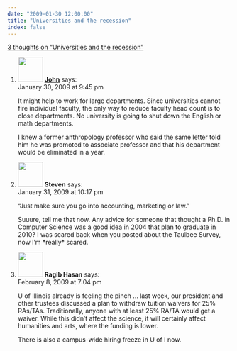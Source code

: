 ```yaml
---
date: "2009-01-30 12:00:00"
title: "Universities and the recession"
index: false
---
```


[3 thoughts on &ldquo;Universities and the recession&rdquo;](/lemire/blog/2009/01-30-universities-and-the-recession)

<ol class="comment-list">
<li id="comment-50590" class="comment even thread-even depth-1">
<div class="comment-author vcard">
<img alt src="https://secure.gravatar.com/avatar/a7f4f9dcbbf1d46d660b0a6c98435751?s=56&#038;d=mm&#038;r=g" srcset="https://secure.gravatar.com/avatar/a7f4f9dcbbf1d46d660b0a6c98435751?s=112&#038;d=mm&#038;r=g 2x" class="avatar avatar-56 photo" height="56" width="56" decoding="async" /> <b class="fn"><a href="http://www.johndcook.com/blog/" class="url" rel="ugc external nofollow">John</a></b> <span class="says">says:</span> </div>
<div class="comment-metadata"><time datetime="2009-01-30T21:45:00+00:00">January 30, 2009 at 9:45 pm</time></a> </div>
<div class="comment-content">
<p>It might help to work for large departments. Since universities cannot fire individual faculty, the only way to reduce faculty head count is to close departments. No university is going to shut down the English or math departments.</p>
<p>I knew a former anthropology professor who said the same letter told him he was promoted to associate professor and that his department would be eliminated in a year.</p>
</div>
</li>
<li id="comment-50594" class="comment odd alt thread-odd thread-alt depth-1">
<div class="comment-author vcard">
<img alt src="https://secure.gravatar.com/avatar/?s=56&#038;d=mm&#038;r=g" srcset="https://secure.gravatar.com/avatar/?s=112&#038;d=mm&#038;r=g 2x" class="avatar avatar-56 photo avatar-default" height="56" width="56" decoding="async" /> <b class="fn">Steven</b> <span class="says">says:</span> </div>
<div class="comment-metadata"><time datetime="2009-01-31T22:17:07+00:00">January 31, 2009 at 10:17 pm</time></a> </div>
<div class="comment-content">
<p>&ldquo;Just make sure you go into accounting, marketing or law.&rdquo;</p>
<p>Suuure, tell me that now. Any advice for someone that thought a Ph.D. in Computer Science was a good idea in 2004 that plan to graduate in 2010? I was scared back when you posted about the Taulbee Survey, now I&rsquo;m *really* scared.</p>
</div>
</li>
<li id="comment-50619" class="comment even thread-even depth-1">
<div class="comment-author vcard">
<img alt src="https://secure.gravatar.com/avatar/224999f5d46a2764f23912c6b0387418?s=56&#038;d=mm&#038;r=g" srcset="https://secure.gravatar.com/avatar/224999f5d46a2764f23912c6b0387418?s=112&#038;d=mm&#038;r=g 2x" class="avatar avatar-56 photo" height="56" width="56" loading="lazy" decoding="async" /> <b class="fn">Ragib Hasan</b> <span class="says">says:</span> </div>
<div class="comment-metadata"><time datetime="2009-02-08T19:04:31+00:00">February 8, 2009 at 7:04 pm</time></a> </div>
<div class="comment-content">
<p>U of Illinois already is feeling the pinch &#8230; last week, our president and other trustees discussed a plan to withdraw tuition waivers for 25% RAs/TAs. Traditionally, anyone with at least 25% RA/TA would get a waiver. While this didn&rsquo;t affect the science, it will certainly affect humanities and arts, where the funding is lower. </p>
<p>There is also a campus-wide hiring freeze in U of I now.</p>
</div>
</li>
</ol>
